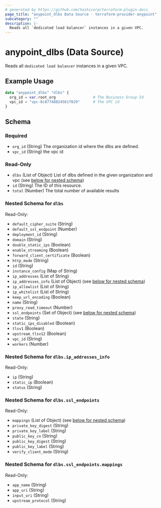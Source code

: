 ```yaml
---
# generated by https://github.com/hashicorp/terraform-plugin-docs
page_title: "anypoint_dlbs Data Source - terraform-provider-anypoint"
subcategory: ""
description: |-
  Reads all `dedicated load balancer` instances in a given VPC.
---
```


# anypoint_dlbs (Data Source)

Reads all `dedicated load balancer` instances in a given VPC.

## Example Usage

```terraform
data "anypoint_dlbs" "dlbs" {
  org_id = var.root_org                 # The Business Group Id
  vpc_id = "vpc-0c87748024561f029"      # The VPC id
}
```

<!-- schema generated by tfplugindocs -->
## Schema

### Required

- `org_id` (String) The organization id where the dlbs are defined.
- `vpc_id` (String) the vpc id

### Read-Only

- `dlbs` (List of Object) List of dlbs defined in the given organization and vpc (see [below for nested schema](#nestedatt--dlbs))
- `id` (String) The ID of this resource.
- `total` (Number) The total number of available results

<a id="nestedatt--dlbs"></a>
### Nested Schema for `dlbs`

Read-Only:

- `default_cipher_suite` (String)
- `default_ssl_endpoint` (Number)
- `deployment_id` (String)
- `domain` (String)
- `double_static_ips` (Boolean)
- `enable_streaming` (Boolean)
- `forward_client_certificate` (Boolean)
- `http_mode` (String)
- `id` (String)
- `instance_config` (Map of String)
- `ip_addresses` (List of String)
- `ip_addresses_info` (List of Object) (see [below for nested schema](#nestedobjatt--dlbs--ip_addresses_info))
- `ip_allowlist` (List of String)
- `ip_whitelist` (List of String)
- `keep_url_encoding` (Boolean)
- `name` (String)
- `proxy_read_timeout` (Number)
- `ssl_endpoints` (Set of Object) (see [below for nested schema](#nestedobjatt--dlbs--ssl_endpoints))
- `state` (String)
- `static_ips_disabled` (Boolean)
- `tlsv1` (Boolean)
- `upstream_tlsv12` (Boolean)
- `vpc_id` (String)
- `workers` (Number)

<a id="nestedobjatt--dlbs--ip_addresses_info"></a>
### Nested Schema for `dlbs.ip_addresses_info`

Read-Only:

- `ip` (String)
- `static_ip` (Boolean)
- `status` (String)


<a id="nestedobjatt--dlbs--ssl_endpoints"></a>
### Nested Schema for `dlbs.ssl_endpoints`

Read-Only:

- `mappings` (List of Object) (see [below for nested schema](#nestedobjatt--dlbs--ssl_endpoints--mappings))
- `private_key_digest` (String)
- `private_key_label` (String)
- `public_key_cn` (String)
- `public_key_digest` (String)
- `public_key_label` (String)
- `verify_client_mode` (String)

<a id="nestedobjatt--dlbs--ssl_endpoints--mappings"></a>
### Nested Schema for `dlbs.ssl_endpoints.mappings`

Read-Only:

- `app_name` (String)
- `app_uri` (String)
- `input_uri` (String)
- `upstream_protocol` (String)



